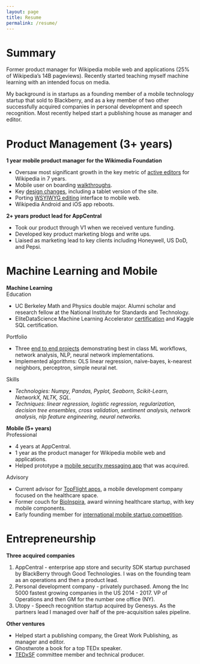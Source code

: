 ```yaml
---
layout: page
title: Resume
permalink: /resume/
---
```

<h1>Summary</h1>

Former product manager for Wikipedia mobile web and applications (25% of Wikipedia’s 14B pageviews). Recently started teaching myself machine learning with an intended focus on media.  

My background is in startups as a founding member of a mobile technology startup that sold to Blackberry, and as a key member of two other successfully acquired companies in personal development and speech recognition. Most recently helped start a publishing house as manager and editor.

<h1>Product Management (3+ years)</h1>

**1 year mobile product manager for the Wikimedia Foundation**  
* Oversaw most significant growth in the key metric of [active editors](/assets/excerpt_Mobile_Contributions_Quarterly_Review_10-2013.pdf) for Wikipedia in 7 years.  
* Mobile user on boarding [walkthroughs](https://blog.wikimedia.org/2013/12/11/wikimedia-foundation-report-november-2013/#Mobile).  
* Key [design changes](https://designatwikipedia.tumblr.com/post/62048718932/thoughts-on-humanizing-wikipedia-for-the-mobile), including a tablet version of the site.  
* Porting [WSYIWYG editing](/assets/excerpt_Mobile_Web_&_App_Quarterly_Review_02-2014.pdf) interface to mobile web.   
* Wikipedia Android and iOS app reboots.  

**2+ years product lead for AppCentral**  
* Took our product through V1 when we received venture funding.  
* Developed key product marketing blogs and write ups.  
* Liaised as marketing lead to key clients including Honeywell, US DoD, and Pepsi.  

<h1>Machine Learning and Mobile</h1>

**Machine Learning**  
Education  
* UC Berkeley Math and Physics double major. Alumni scholar and research fellow at the National Institute for Standards and Technology.  
* EliteDataScience Machine Learning Accelerator [certification](https://www.credential.net/610t031f) and Kaggle SQL certification.  

Portfolio  
* Three [end to end projects](/organized_portfolio/) demonstrating best in class ML workflows, network analysis, NLP, neural network implementations.  
* Implemented algorithms: OLS linear regression, naive-bayes, k-nearest neighbors, perceptron, simple neural net.  

Skills  
* *Technologies: Numpy, Pandas, Pyplot, Seaborn, Scikit-Learn, NetworkX, NLTK, SQL.*  
* *Techniques: linear regression, logistic regression, regularization, decision tree ensembles, cross validation, sentiment analysis, network analysis, nlp feature engineering, neural networks.*  

**Mobile (5+ years)**  
Professional  
* 4 years at AppCentral.  
* 1 year as the product manager for Wikipedia mobile web and applications.  
* Helped prototype a [mobile security messaging app](https://www.prweb.com/releases/2010/01/prweb3437544.htm) that was acquired.

Advisory  
* Current advisor for [TopFlight apps](https://topflightapps.com/), a mobile development company focused on the healthcare space.  
* Former couch for [BioInspira](http://www.bioinspira.com/), award winning healthcare startup, with key mobile components.  
* Early founding member for [international mobile startup competition](https://www.prnewswire.co.uk/news-releases/bmic-holds-first-university-mobile-challenge-at-the-gsma-mobile-world-congress-2011-156461255.html).  


<h1>Entrepreneurship</h1>

**Three acquired companies**
1. AppCentral - enterprise app store and security SDK startup purchased by BlackBerry through Good Technologies. I was on the founding team as an operations and then a product lead.
2. Personal development company - privately purchased. Among the Inc 5000 fastest growing companies in the US 2014 - 2017. VP of Operations and then GM for the number one office (NY).
3. Utopy - Speech recognition startup acquired by Genesys. As the partners lead I managed over half of the pre-acquisition sales pipeline.  

**Other ventures**
* Helped start a publishing company, the Great Work Publishing, as manager and editor.  
* Ghostwrote a book for a top TEDx speaker.  
* [TEDxSF](https://www.ted.com/tedx/events/1817) committee member and technical producer.  
